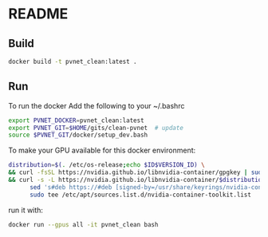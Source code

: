 # README

## Build 

```bash
docker build -t pvnet_clean:latest .
```

## Run

To run the docker
Add the following to your ~/.bashrc

```bash
export PVNET_DOCKER=pvnet_clean:latest
export PVNET_GIT=$HOME/gits/clean-pvnet  # update
source $PVNET_GIT/docker/setup_dev.bash
```

To make your GPU available for this docker environment:
```bash
distribution=$(. /etc/os-release;echo $ID$VERSION_ID) \
&& curl -fsSL https://nvidia.github.io/libnvidia-container/gpgkey | sudo gpg --dearmor -o /usr/share/keyrings/nvidia-container-toolkit-keyring.gpg \
&& curl -s -L https://nvidia.github.io/libnvidia-container/$distribution/libnvidia-container.list | \
      sed 's#deb https://#deb [signed-by=/usr/share/keyrings/nvidia-container-toolkit-keyring.gpg] https://#g' | \
      sudo tee /etc/apt/sources.list.d/nvidia-container-toolkit.list
```

run it with:

```bash
docker run --gpus all -it pvnet_clean bash
```
